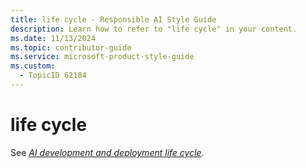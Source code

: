 ```yaml
---
title: life cycle - Responsible AI Style Guide
description: Learn how to refer to "life cycle" in your content.
ms.date: 11/13/2024
ms.topic: contributor-guide
ms.service: microsoft-product-style-guide
ms.custom:
  - TopicID 62184
---
```



# life cycle

See *[AI development and deployment life cycle](~\responsible-ai-style-guide\a-z-word-list\a\ai-development-and-deployment-life-cycle.md).*
